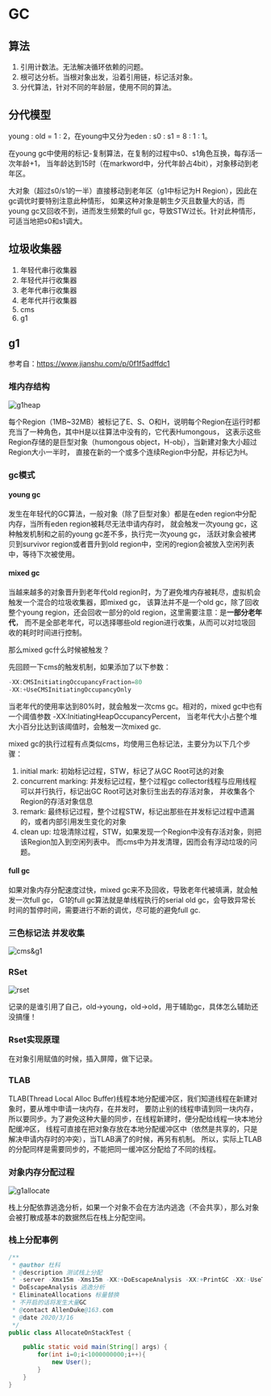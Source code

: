 # GC
## 算法
1. 引用计数法。无法解决循环依赖的问题。
2. 根可达分析。当根对象出发，沿着引用链，标记活对象。
3. 分代算法，针对不同的年龄层，使用不同的算法。
## 分代模型
young : old = 1 : 2，在young中又分为eden : s0 : s1 = 8 : 1 : 1。

在young gc中使用的标记-复制算法，在复制的过程中s0、s1角色互换，每存活一次年龄+1，
当年龄达到15时（在markword中，分代年龄占4bit），对象移动到老年区。

大对象（超过s0/s1的一半）直接移动到老年区（g1中标记为H Region），因此在gc调优时要特别注意此种情形，
如果这种对象是朝生夕灭且数量大的话，而young gc又回收不到，进而发生频繁的full gc，导致STW过长。针对此种情形，可适当地把s0和s1调大。
## 垃圾收集器
1. 年轻代串行收集器
2. 年轻代并行收集器
3. 老年代串行收集器
4. 老年代并行收集器
5. cms
6. g1
## g1
参考自：https://www.jianshu.com/p/0f1f5adffdc1
### 堆内存结构
![g1heap](../images/g1heap.PNG)

每个Region（1MB~32MB）被标记了E、S、O和H，说明每个Region在运行时都充当了一种角色，其中H是以往算法中没有的，它代表Humongous，
这表示这些Region存储的是巨型对象（humongous object，H-obj），当新建对象大小超过Region大小一半时，
直接在新的一个或多个连续Region中分配，并标记为H。
### gc模式
#### young gc
发生在年轻代的GC算法，一般对象（除了巨型对象）都是在eden region中分配内存，当所有eden region被耗尽无法申请内存时，
就会触发一次young gc，这种触发机制和之前的young gc差不多，执行完一次young gc，
活跃对象会被拷贝到survivor region或者晋升到old region中，空闲的region会被放入空闲列表中，等待下次被使用。
#### mixed gc
当越来越多的对象晋升到老年代old region时，为了避免堆内存被耗尽，虚拟机会触发一个混合的垃圾收集器，即mixed gc，
该算法并不是一个old gc，除了回收整个young region，还会回收一部分的old region，这里需要注意：是**一部分老年代**，
而不是全部老年代，可以选择哪些old region进行收集，从而可以对垃圾回收的耗时时间进行控制。

那么mixed gc什么时候被触发？

先回顾一下cms的触发机制，如果添加了以下参数：
```java
-XX:CMSInitiatingOccupancyFraction=80 
-XX:+UseCMSInitiatingOccupancyOnly
```
当老年代的使用率达到80%时，就会触发一次cms gc。相对的，mixed gc中也有一个阈值参数 -XX:InitiatingHeapOccupancyPercent，
当老年代大小占整个堆大小百分比达到该阈值时，会触发一次mixed gc.

mixed gc的执行过程有点类似cms，均使用三色标记法，主要分为以下几个步骤：
1. initial mark: 初始标记过程，STW，标记了从GC Root可达的对象
2. concurrent marking: 并发标记过程，整个过程gc collector线程与应用线程可以并行执行，标记出GC Root可达对象衍生出去的存活对象，
并收集各个Region的存活对象信息
3. remark: 最终标记过程，整个过程STW，标记出那些在并发标记过程中遗漏的，或者内部引用发生变化的对象
4. clean up: 垃圾清除过程，STW，如果发现一个Region中没有存活对象，则把该Region加入到空闲列表中。
而cms中为并发清理，因而会有浮动垃圾的问题。
#### full gc
如果对象内存分配速度过快，mixed gc来不及回收，导致老年代被填满，就会触发一次full gc，
G1的full gc算法就是单线程执行的serial old gc，会导致异常长时间的暂停时间，需要进行不断的调优，尽可能的避免full gc.
### 三色标记法 并发收集
![cms&g1](../images/cms&g1.PNG)
### RSet
![rset](../images/rset.PNG)

记录的是谁引用了自己，old->young，old->old，用于辅助gc，具体怎么辅助还没搞懂！
### Rset实现原理
在对象引用赋值的时候，插入屏障，做下记录。
### TLAB
TLAB(Thread Local Alloc Buffer)线程本地分配缓冲区，我们知道线程在新建对象时，要从堆中申请一块内存，在并发时，
要防止别的线程申请到同一块内存，所以要同步。为了避免这种大量的同步，在线程新建时，便分配给线程一块本地分配缓冲区，
线程可直接在把对象存放在本地分配缓冲区中（依然是共享的，只是解决申请内存时的冲突），当TLAB满了的时候，再另有机制。
所以，实际上TLAB的分配同样是需要同步的，不能把同一缓冲区分配给了不同的线程。
### 对象内存分配过程
![g1allocate](../images/g1allocate.PNG)

栈上分配依靠逃逸分析，如果一个对象不会在方法内逃逸（不会共享），那么对象会被打散成基本的数据然后在栈上分配空间。
### 栈上分配事例
```java
/**
 * @author 杜科
 * @description 测试栈上分配
 * -server -Xmx15m -Xms15m -XX:+DoEscapeAnalysis -XX:+PrintGC -XX:-UseTLAB -XX:+EliminateAllocations
 * DoEscapeAnalysis 逃逸分析
 * EliminateAllocations 标量替换
 * 不开启的话将发生大量GC
 * @contact AllenDuke@163.com
 * @date 2020/3/16
 */
public class AllocateOnStackTest {

    public static void main(String[] args) {
        for(int i=0;i<1000000000;i++){
            new User();
        }
    }
}
```